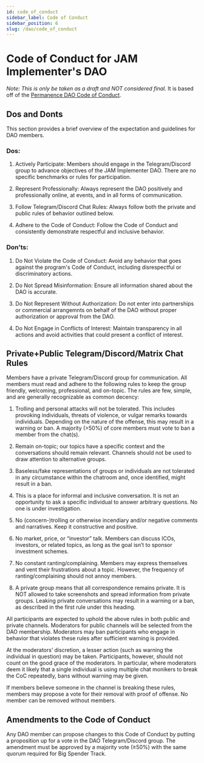 ```yaml
---
id: code_of_conduct
sidebar_label: Code of Conduct
sidebar_position: 6
slug: /dao/code_of_conduct
---
```


#  Code of Conduct for JAM Implementer's DAO

_Note: This is only be taken as a draft and *NOT* considered final._   It is based off of the [Permanence DAO Code of Conduct](https://docs.permanence.io/code_of_conduct.html_).

## Dos and Donts

This section provides a brief overview of the expectation and guidelines for DAO members.  

### Dos:

1. Actively Participate: Members should engage in the Telegram/Discord group to advance objectives of the JAM Implementer DAO.  There are no specific benchmarks or rules for participation.

2. Represent Professionally: Always represent the DAO positively and professionally online, at events, and in all forms of communication.

3. Follow Telegram/Discord Chat Rules: Always follow both the private and public rules of behavior outlined below.

4. Adhere to the Code of Conduct: Follow the Code of Conduct and consistently demonstrate respectful and inclusive behavior.

### Don'ts:

1. Do Not Violate the Code of Conduct: Avoid any behavior that goes against the program's Code of Conduct, including disrespectful or discriminatory actions.

2. Do Not Spread Misinformation: Ensure all information shared about the DAO is accurate.

3. Do Not Represent Without Authorization: Do not enter into partnerships or commercial arrangemnts on behalf of the DAO without proper authorization or approval from the DAO.

4. Do Not Engage in Conflicts of Interest: Maintain transparency in all actions and avoid activities that could present a conflict of interest.

## Private+Public Telegram/Discord/Matrix Chat Rules

Members have a private Telegram/Discord group for communication.  All members must read and adhere to the following rules to keep the group friendly, welcoming, professional, and on-topic.  The rules are few, simple, and are generally recognizable as common decency:

1. Trolling and personal attacks will not be tolerated. This includes provoking individuals, threats of violence, or vulgar remarks towards individuals. Depending on the nature of the offense, this may result in a warning or ban. A majority (>50%) of core members must vote to ban a member from the chat(s).

2. Remain on-topic; our topics have a specific context and the conversations should remain relevant. Channels should not be used to draw attention to alternative groups.

3. Baseless/fake representations of groups or individuals are not tolerated in any circumstance within the chatroom and, once identified, might result in a ban.

4. This is a place for informal and inclusive conversation. It is not an opportunity to ask a specific individual to answer arbitrary questions. No one is under investigation.

5. No (concern-)trolling or otherwise incendiary and/or negative comments and narratives. Keep it constructive and positive.

6. No market, price, or “investor” talk. Members can discuss ICOs, investors, or related topics, as long as the goal isn’t to sponsor investment schemes.

7. No constant ranting/complaining. Members may express themselves and vent their frustrations about a topic. However, the frequency of ranting/complaining should not annoy members.

8. A private group means that all correspondence remains private. It is NOT allowed to take screenshots and spread information from private groups. Leaking private conversations may result in a warning or a ban, as described in the first rule under this heading.

All participants are expected to uphold the above rules in both public and private channels.  Moderators for public channels will be selected from the DAO membership.   Moderators may ban participants who engage in behavior that violates these rules after sufficient warning is provided.  

At the moderators’ discretion, a lesser action (such as warning the individual in question) may be taken. Participants, however, should not count on the good grace of the moderators. In particular, where moderators deem it likely that a single individual is using multiple chat monikers to break the CoC repeatedly, bans without warning may be given. 

If members believe someone in the channel is breaking these rules, members may propose a vote for their removal with proof of offense.  No member can be removed without members.

## Amendments to the Code of Conduct

Any DAO member can propose changes to this Code of Conduct by putting a proposition up for a vote in the DAO Telegram/Discord group. The amendment must be approved by a majority vote (≥50%) with the same quorum required for Big Spender Track.
